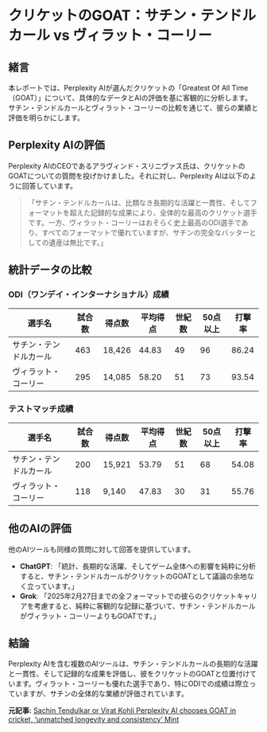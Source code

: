 # クリケットのGOAT：サチン・テンドルカール vs ヴィラット・コーリー

## 緒言

本レポートでは、Perplexity AIが選んだクリケットの「Greatest Of All Time（GOAT）」について、具体的なデータとAIの評価を基に客観的に分析します。サチン・テンドルカールとヴィラット・コーリーの比較を通じて、彼らの業績と評価を明らかにします。

## Perplexity AIの評価

Perplexity AIのCEOであるアラヴィンド・スリニヴァス氏は、クリケットのGOATについての質問を投げかけました。それに対し、Perplexity AIは以下のように回答しています。

> 「サチン・テンドルカールは、比類なき長期的な活躍と一貫性、そしてフォーマットを超えた記録的な成果により、全体的な最高のクリケット選手です。一方、ヴィラット・コーリーはおそらく史上最高のODI選手であり、すべてのフォーマットで優れていますが、サチンの完全なバッターとしての遺産は無比です。」

## 統計データの比較

### ODI（ワンデイ・インターナショナル）成績

| 選手名 | 試合数 | 得点数 | 平均得点 | 世紀数 | 50点以上 | 打撃率 |
|----------------|------|------|---------|------|---------|-------|
| サチン・テンドルカール | 463 | 18,426 | 44.83 | 49 | 96 | 86.24 |
| ヴィラット・コーリー | 295 | 14,085 | 58.20 | 51 | 73 | 93.54 |

### テストマッチ成績

| 選手名 | 試合数 | 得点数 | 平均得点 | 世紀数 | 50点以上 | 打撃率 |
|----------------|------|------|---------|------|---------|-------|
| サチン・テンドルカール | 200 | 15,921 | 53.79 | 51 | 68 | 54.08 |
| ヴィラット・コーリー | 118 | 9,140 | 47.83 | 30 | 31 | 55.76 |

## 他のAIの評価

他のAIツールも同様の質問に対して回答を提供しています。

- **ChatGPT**: 「統計、長期的な活躍、そしてゲーム全体への影響を純粋に分析すると、サチン・テンドルカールがクリケットのGOATとして議論の余地なく立っています。」
- **Grok**: 「2025年2月27日までの全フォーマットでの彼らのクリケットキャリアを考慮すると、純粋に客観的な記録に基づいて、サチン・テンドルカールがヴィラット・コーリーよりもGOATです。」

## 結論

Perplexity AIを含む複数のAIツールは、サチン・テンドルカールの長期的な活躍と一貫性、そして記録的な成果を評価し、彼をクリケットのGOATと位置付けています。ヴィラット・コーリーも優れた選手であり、特にODIでの成績は際立っていますが、サチンの全体的な業績が評価されています。

**元記事:** [Sachin Tendulkar or Virat Kohli Perplexity AI chooses GOAT in cricket, ‘unmatched longevity and consistency’ Mint](https://www.livemint.com/sports/cricket-news/sachin-tendulkar-or-virat-kohli-perplexity-ai-chooses-greatest-of-all-time-in-cricket-11740643788857.html)